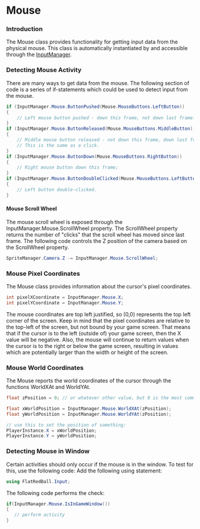 # Mouse

### Introduction

The Mouse class provides functionality for getting input data from the physical mouse. This class is automatically instantiated by and accessible through the [InputManager](../inputmanager/).

### Detecting Mouse Activity

There are many ways to get data from the mouse. The following section of code is a series of if-statements which could be used to detect input from the mouse.

```csharp
if (InputManager.Mouse.ButtonPushed(Mouse.MouseButtons.LeftButton))
{
    // Left mouse button pushed - down this frame, not down last frame.
}
if (InputManager.Mouse.ButtonReleased(Mouse.MouseButtons.MiddleButton))
{
    // Middle mouse button released - not down this frame, down last frame.
    // This is the same as a click.
}
if (InputManager.Mouse.ButtonDown(Mouse.MouseButtons.RightButton))
{
    // Right mouse button down this frame;
}
if (InputManager.Mouse.ButtonDoubleClicked(Mouse.MouseButtons.LeftButton))
{
    // Left button double-clicked.
}
```

#### Mouse Scroll Wheel

The mouse scroll wheel is exposed through the InputManager.Mouse.ScrollWheel property. The ScrollWheel property returns the number of "clicks" that the scroll wheel has moved since last frame. The following code controls the Z position of the camera based on the ScrollWheel property.

```csharp
SpriteManager.Camera.Z -= InputManager.Mouse.ScrollWheel;
```

### Mouse Pixel Coordinates

The Mouse class provides information about the cursor's pixel coordinates.

```csharp
int pixelXCoordinate = InputManager.Mouse.X;
int pixelYCoordinate = InputManager.Mouse.Y;
```

The mouse coordinates are top left justified, so (0,0) represents the top left corner of the screen. Keep in mind that the pixel coordinates are relative to the top-left of the screen, but not bound by your game screen. That means that if the cursor is to the left (outside of) your game screen, then the X value will be negative. Also, the mouse will continue to return values when the cursor is to the right or below the game screen, resulting in values which are potentially larger than the width or height of the screen.

### Mouse World Coordinates

The Mouse reports the world coordinates of the cursor through the functions WorldXAt and WorldYAt.

```csharp
float zPosition = 0; // or whatever other value, but 0 is the most common

float xWorldPosition = InputManager.Mouse.WorldXAt(zPosition);
float yWorldPosition = InputManager.Mouse.WorldYAt(zPosition);

// use this to set the position of something:
PlayerInstance.X = xWorldPosition;
PlayerInstance.Y = yWorldPosition;
```

### Detecting Mouse in Window

Certain activities should only occur if the mouse is in the window. To test for this, use the following code: Add the following using statement:

```csharp
using FlatRedBall.Input;
```

The following code performs the check:

```csharp
if(InputManager.Mouse.IsInGameWindow())
{
   // perform activity
}
```
